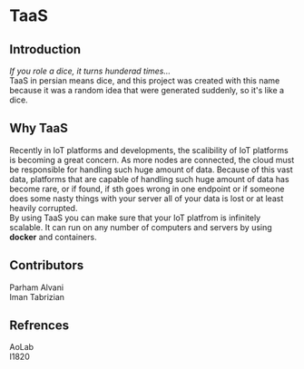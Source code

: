 # TaaS  
## Introduction  
*If you role a dice, it turns hunderad times...*  
TaaS in persian means dice, and this project was created with this name because 
it was a random idea that were generated suddenly, so it's like a dice.  

## Why TaaS  
Recently in IoT platforms and developments, the scalibility of IoT platforms is
 becoming a great concern. As more nodes are connected, the cloud must be 
responsible for handling such huge amount of data. Because of this vast data, 
platforms that are capable of handling such huge amount of data has become 
rare, or if found, if sth goes wrong in one endpoint or if someone does some 
nasty things with your server all of your data is lost or at least heavily 
corrupted.   
By using TaaS you can make sure that your IoT platfrom is infinitely scalable. 
It can run on any number of computers and servers by using **docker** and 
containers. 

## Contributors
Parham Alvani  
Iman Tabrizian

## Refrences
AoLab  
I1820
